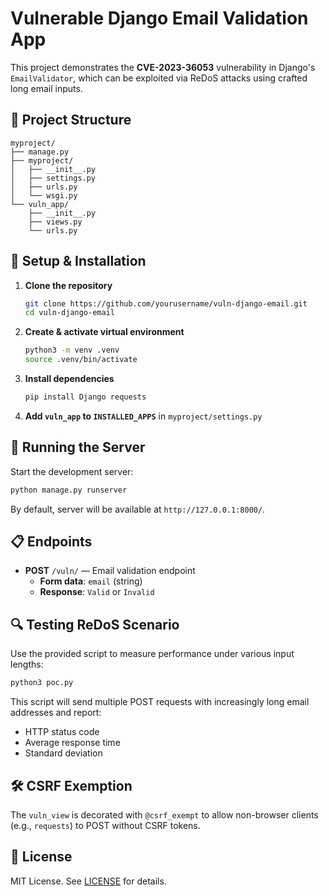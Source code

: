 # Vulnerable Django Email Validation App

This project demonstrates the **CVE-2023-36053** vulnerability in Django's `EmailValidator`, which can be exploited via ReDoS attacks using crafted long email inputs.

## 📂 Project Structure

```
myproject/
├── manage.py
├── myproject/
│   ├── __init__.py
│   ├── settings.py
│   ├── urls.py
│   └── wsgi.py
└── vuln_app/
    ├── __init__.py
    ├── views.py
    └── urls.py
```

## 🚀 Setup & Installation

1. **Clone the repository**
   ```bash
   git clone https://github.com/yourusername/vuln-django-email.git
   cd vuln-django-email
   ```
2. **Create & activate virtual environment**
   ```bash
   python3 -m venv .venv
   source .venv/bin/activate
   ```
3. **Install dependencies**
   ```bash
   pip install Django requests
   ```
4. **Add `vuln_app` to `INSTALLED_APPS`** in `myproject/settings.py`

## 🎯 Running the Server

Start the development server:
```bash
python manage.py runserver
```
By default, server will be available at `http://127.0.0.1:8000/`.

## 📋 Endpoints

- **POST** `/vuln/` — Email validation endpoint
  - **Form data**: `email` (string)
  - **Response**: `Valid` or `Invalid`

## 🔍 Testing ReDoS Scenario

Use the provided script to measure performance under various input lengths:

```bash
python3 poc.py
```

This script will send multiple POST requests with increasingly long email addresses and report:
- HTTP status code
- Average response time
- Standard deviation

## 🛠️ CSRF Exemption

The `vuln_view` is decorated with `@csrf_exempt` to allow non-browser clients (e.g., `requests`) to POST without CSRF tokens.

## 📄 License

MIT License. See [LICENSE](LICENSE) for details.

